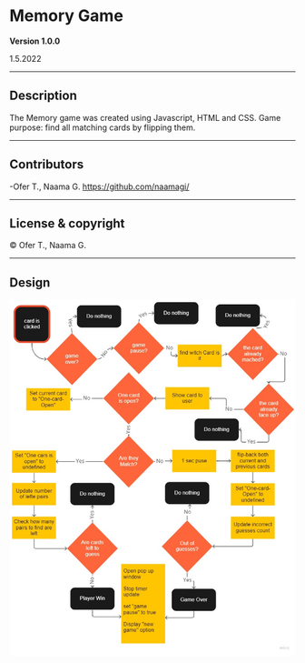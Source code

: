 # Memory Game

**Version 1.0.0**

1.5.2022

------------------------------------------------
## Description

The Memory game was created using Javascript, HTML and CSS. 
Game purpose: find all matching cards by flipping them.

------------------------------------------------
## Contributors

-Ofer T., Naama G. https://github.com/naamagi/

------------
## License & copyright

&copy; Ofer T., Naama G.


------------
## Design

![Logo](https://raw.githubusercontent.com/OferTauber/Memory_Game/main/docs/Memory%20Game%20-%20cars%20click.jpg)
